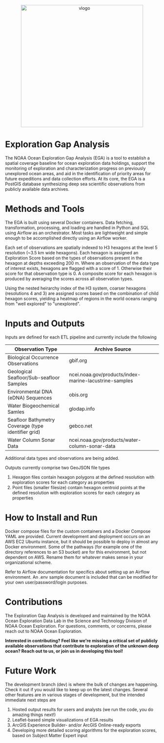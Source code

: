 <p align="center">
  <img src="https://github.com/thomasAmorrow/oer-ega/blob/main/docs/logos/logo.png?raw=true" alt="vlogo" width="400"/>
</p>

# Exploration Gap Analysis

The NOAA Ocean Exploration Gap Analysis (EGA) is a tool to establish a spatial coverage baseline for ocean exploration data holdings, support the monitoring of exploration and characterization progress on previously unexplored ocean areas, and aid in the identification of priority areas for future expeditions and data collection efforts. At its core, the EGA is a PostGIS database synthesizing deep sea scientific observations from publicly available data archives.

# Methods and Tools

The EGA is built using several Docker containers. Data fetching, transformation, processing, and loading are handled in Python and SQL using Airflow as an orchestrator. Most tasks are lightweight and simple enough to be accomplished directly using an Airflow worker.

Each set of observations are spatially indexed to H3 hexagons at the level 5 resolution (~3.5 km wide hexagons). Each hexagon is assigned an Exploration Score based on the types of observations present in the hexagon at depths exceeding 200 m. Where an observation of the data type of interest exists, hexagons are flagged with a score of 1. Otherwise their score for that observation type is 0. A composite score for each hexagon is produced by averaging the scores across all observation types.

Using the nested heirarchy index of the H3 system, coarser hexagons (resolutions 4 and 3) are assigned scores based on the combination of child hexagon scores, yielding a heatmap of regions in the world oceans ranging from "well explored" to "unexplored".

# Inputs and Outputs

Inputs are defined for each ETL pipeline and currently include the following

|   Observation Type                                    |   Archive Source      |
| ------------------------------------------            | --------------------- |
|   Biological Occurrence Observations                  |   gbif.org            |
|   Geological Seafloor/Sub-seafloor Samples            |   ncei.noaa.gov/products/index-marine-lacustrine-samples  |
|   Environmental DNA (eDNA) Sequences                  |   obis.org            |
|   Water Biogeochemical Samles                         |   glodap.info         |
|   Seafloor Bathymetry Coverage (type identifier grid) |   gebco.net           |
|   Water Column Sonar Data                             |   ncei.noaa.gov/products/water-column-sonar-data  |

Additional data types and observations are being added.

Outputs currently comprise two GeoJSON file types

1. Hexagon files contain hexagon polygons at the defined resolution with exploration scores for each category as properties
2. Point files (smaller filesize) contain hexagon centroid points at the defined resolution with exploration scores for each category as properties

# How to Install and Run

Docker compose files for the custom containers and a Docker Compose YAML are provided. Current development and deployment occurs on an AWS EC2 Ubuntu instance, but it should be possible to deploy in almost any Docker environment. Some of the pathways (for example one of the directory references to an S3 bucket) are for this environment, but not dependent on AWS. Rename them for whatever makes sense in your organizational scheme.

Refer to Airflow documentation for specifics about setting up an Airflow environment. An .env sample document is included that can be modified for your own user/password/login purposes.

# Contributions

The Exploration Gap Analysis is developed and maintained by the NOAA Ocean Exploration Data Lab in the Science and Technology Division of NOAA Ocean Exploration. For questions, comments, or concerns, please reach out to NOAA Ocean Exploration.

**Interested in contributing? Feel like we're missing a critical set of publicly available observations that contribute to exploration of the unknown deep ocean? Reach out to us, or join us in developing this tool!**

# Future Work

The development branch (dev) is where the bulk of changes are happening. Check it out if you would like to keep up on the latest changes. Several other features are in various stages of development, but the intended immediate next steps are

1. Hosted output results for users and analysts (we run the code, you do amazing things next!)
2. Leaflet-based simple visualizations of EGA results
3. ArcGIS Experience Builder- and/or ArcGIS Online-ready exports
4. Developing more detailed scoring algorithms for the exploration scores, based on Subject Matter Expert input